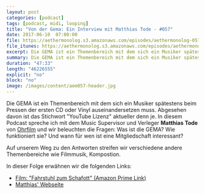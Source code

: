 ```yaml
---
layout: post
categories: [podcast]
tags: [podcast, midi, looping]
title: "Von der Gema: Ein Interview mit Matthias Tode - #057"
date: 2017-06-10  07:00:00
file: https://aethermonolog.s3.amazonaws.com/episodes/aethermonolog-057.mp3
file_itunes: https://aethermonolog.s3.amazonaws.com/episodes/aethermonolog-057.m4a
excerpt: Die GEMA ist ein Themenbereich mit dem sich ein Musiker spätestens beim Pressen der ersten CD oder Vinyl auseinandersetzen muss. Abgesehen davon ist das Stichwort "YouTube Lizenz" aktueller denn je. In diesem Podcast spreche ich mit dem Music Supervisor und Verleger Matthias Tode und wir beleuchten gemeinsam das Thema.
summary: Die GEMA ist ein Themenbereich mit dem sich ein Musiker spätestens beim Pressen der ersten CD oder Vinyl auseinandersetzen muss. Abgesehen davon ist das Stichwort "YouTube Lizenz" aktueller denn je. In diesem Podcast spreche ich mit dem Music Supervisor und Verleger Matthias Tode von <a href="http://ohrflim.com">Ohrfilm.com</a> und wir beleuchten ein paar Fragen. Was ist die GEMA? Wie funktioniert sie? Und wann für wen ist eine Mitgliedschaft interessant?<br /><br />In dieser Folge erwähnen wir die folgenden Links:<br /><a href="https://www.amazon.de/Fahrstuhl-zum-Schafott-Yori-Bertin/dp/B01M8OG3HI/ref=sr_1_2?ie=UTF8&qid=1497093015&sr=8-2&keywords=fahrstuhl+zum+schafott">Film - Fahrstuhl zum Schafott (Amazon Prime Link)</a><br/><a href="http://ohrfilm.com">Matthias' Webseite Ohrfilm.com</a><br /><br />Für mehr Informationen besuche mich auf <a href="https://patreon.com/klartexter">patreon.com/klartexter</a> oder auf der Podcast Webseite <a href="https://aethermonolog.de">aethermonolog.de</a>.
duration: "47:33"
length: "46226555"
explicit: "no"
block: "no"
image: /images/content/aem057-header.jpg
---
```


Die GEMA ist ein Themenbereich mit dem sich ein Musiker spätestens beim Pressen der ersten CD oder Vinyl auseinandersetzen muss. Abgesehen davon ist das Stichwort "YouTube Lizenz" aktueller denn je. In diesem Podcast spreche ich mit dem Music Supervisor und Verleger **Matthias Tode** von [Ohrfilm](http://ohrfilm.com/contact/) und wir beleuchten die Fragen: Was ist die GEMA? Wie funktioniert sie? Und wann für wen ist eine Mitgliedschaft interessant?

Auf unserem Weg zu den Antworten streifen wir verschiedene andere Themenbereiche wie Filmmusik, Kompostion.

In dieser Folge erwähnen wir die folgenden Links:

* [Film: "Fahrstuhl zum Schafott" (Amazon Prime Link)](https://www.amazon.de/Fahrstuhl-zum-Schafott-Yori-Bertin/dp/B01M8OG3HI/ref=sr_1_2?ie=UTF8&qid=1497093015&sr=8-2&keywords=fahrstuhl+zum+schafott)
* [Matthias' Webseite](http://ohrfilm.com/)
